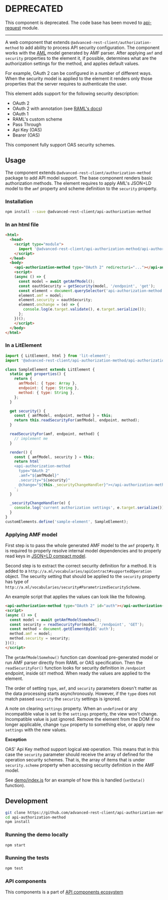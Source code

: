 # DEPRECATED

This component is deprecated. The code base has been moved to [api-request](https://github.com/advanced-rest-client/api-request) module.

-----

A web component that extends `@advanced-rest-client/authorization-method` to add ability to process API security configuration.
The component works with the [AML](https://a.ml) model generated by AMF parser. After applying `amf` and `security` properties to the element it, if possible, determines what are the authorization settings for the method, and applies default values.

For example, OAuth 2 can be configured in a number of different ways. When the security model is applied to the element it renders only those properties that the server requires to authenticate the user.

This element adds support for the following security description:

-   OAuth 2
-   OAuth 2 with annotation (see [RAML's docs](https://github.com/raml-org/raml-annotations/tree/master/annotations/security-schemes))
-   OAuth 1
-   RAML's custom scheme
-   Pass Through
-   Api Key (OAS)
-   Bearer (OAS)

This component fully support OAS security schemes.

## Usage

The component extends `@advanced-rest-client/authorization-method` package to add API model support. The base component renders basic authorization methods.
The element requires to apply AML's JSON+LD model to the `amf` property and scheme definition to the `security` property.

### Installation

```bash
npm install --save @advanced-rest-client/api-authorization-method
```

### In an html file

```html
<html>
  <head>
    <script type="module">
      import '@advanced-rest-client/api-authorization-method/api-authorization-method.js';
    </script>
  </head>
  <body>
    <api-authorization-method type="OAuth 2" redirecturi="..."></api-authorization-method>
    <script>
    (async () => {
      const model = await getAmfModel();
      const oauthSecurity = getSecurity(model, '/endpoint', 'get');
      const element = document.querySelector('api-authorization-method');
      element.amf = model;
      element.security = oauthSecurity;
      element.onchange = (e) => {
        console.log(e.target.validate(), e.target.serialize());
      };
    })();
    </script>
  </body>
</html>
```

### In a LitElement

```js
import { LitElement, html } from 'lit-element';
import '@advanced-rest-client/api-authorization-method/api-authorization-method.js';

class SampleElement extends LitElement {
  static get properties() {
    return {
      amfModel: { type: Array },
      endpoint: { type: String },
      method: { type: String },
    };
  }

  get security() {
    const { amfModel, endpoint, method } = this;
    return this.readSecurityFor(amfModel, endpoint, method);
  }

  readSecurityFor(amf, endpoint, method) {
    // implement me
  }

  render() {
    const { amfModel, security } = this;
    return html`
    <api-authorization-method
      type="OAuth 2"
      .amf="${amfModel}"
      .security="${security}"
      @change="${this._securityChangeHandler}"></api-authorization-method>
    `;
  }

  _securityChangeHandler(e) {
    console.log('current authorization settings', e.target.serialize());
  }
}
customElements.define('sample-element', SampleElement);
```

### Applying AMF model

First step is to pass the whole generated AMF model to the `amf` property. It is required to properly resolve internal model dependencies and to properly read keys in [JSON+LD compact model](https://w3c.github.io/json-ld-syntax/#compact-iris).

Second step is to extract the correct security definition for a method. It is added to a `http://a.ml/vocabularies/apiContract#supportedOperation` object. The security setting that should be applied to the `security` property has type of `http://a.ml/vocabularies/security#ParametrizedSecurityScheme`.

An example script that applies the values can look like the following.

```html
<api-authorization-method type="OAuth 2" id="auth"></api-authorization-method>
<script>
(async () => {
  const model = await getAmfModelSomehow();
  const security = readSecurityFor(model, '/endpoint', 'GET');
  const method = document.getElementById('auth');
  method.amf = model;
  method.security = security;
})();
</script>
```

The `getAmfModelSomehow()` function can download pre-generated model or run AMF parser directly from RAML or OAS specification.
Then the `readSecurityFor()` function looks for security definition in `/endpoint` endpoint, inside `GET` method.
When ready the values are applied to the element.

The order of setting `type`, `amf`, and `security` parameters doesn't matter as the data processing starts asynchronously. However, if the `type` does not match passed `security` the `security` settings is ignored.

A note on clearing `settings` property. When an `undefined` or any incompatible value is set to the `settings` property, the view won't change. Incompatible value is just ignored. Remove the element from the DOM if no longer applicable, change `type` property to something else, or apply new `settings` with the new values.

__Exception__

OAS' Api Key method support logical `AND` operation. This means that in this case the `security` parameter should receive the array of defined for the operation security schemes. That is, the array of items that is under `security.scheme` property when accessing security definition in the AMF model.

See [demo/index.js](demo/index.js) for an example of how this is handled (`setData()` function).

## Development

```sh
git clone https://github.com/advanced-rest-client/api-authorization-method
cd api-authorization-method
npm install
```

### Running the demo locally

```sh
npm start
```

### Running the tests
```sh
npm test
```

### API components

This components is a part of [API components ecosystem](https://elements.advancedrestclient.com/)
